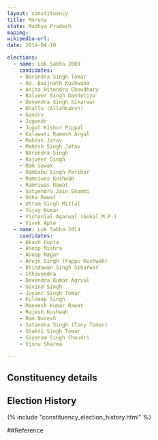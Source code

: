 ```yaml
---
layout: constituency
title: Morena
state: Madhya Pradesh
mapimg: 
wikipedia-url: 
date: 2014-04-10

elections: 
  - name: Lok Sabha 2009
    candidates: 
    - Narendra Singh Tomar 
    - Ad. Baijnath Kushwaha 
    - Anita Hitendra Choudhary 
    - Balveer Singh Dandotiya 
    - Devendra Singh Sikarwar 
    - Dhallu (Allahbaksh) 
    - Gandrv 
    - Jogendr 
    - Jugal Kishor Pippal 
    - Kalawati Ramesh Argal 
    - Mahesh Jatav 
    - Mahesh Singh Jatav 
    - Narendra Singh 
    - Rajveer Singh 
    - Ram Sewak 
    - Rambabu Singh Parihar 
    - Ramniwas Kushwah 
    - Ramniwas Rawat 
    - Satyendra Jain Shammi 
    - Usha Rawat 
    - Uttam Singh Mittal 
    - Vijay Kumar 
    - Vishanlal Agarwal (Gokal M.P.) 
    - Vivek Apte  
  - name: Lok Sabha 2014
    candidates: 
    - Akash Gupta 
    - Anoop Mishra 
    - Anoop Nagar 
    - Arujn Singh (Pappu Kushwah) 
    - Brindawan Singh Sikarwar 
    - Chhavendra 
    - Devendra Kumar Agrval 
    - Govind Singh 
    - Jayant Singh Tomar 
    - Kuldeep Singh 
    - Maneesh Kumar Rawat 
    - Rajesh Kushwah 
    - Ram Naresh 
    - Satandra Singh (Tony Tomar) 
    - Shakti Singh Tomar 
    - Siyaram Singh Choudri 
    - Visnu Sharma  

---
```


## Constituency details


## Election History
{% include "constituency_election_history.html" %}

##Reference
